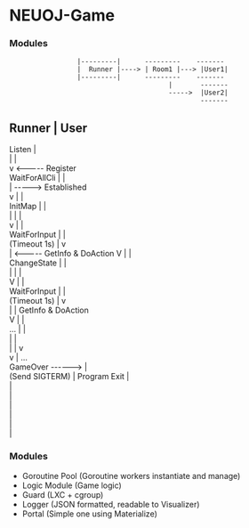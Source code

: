 NEUOJ-Game
====

### Modules
                     |---------|      ---------    -------
                     |  Runner |----> | Room1 |---> |User1|
                     |---------|      ---------    -------
                                            |       -------
                                            ----->  |User2|
                                                    -------


Runner         |            User
--------------------------------
Listen         |                
   |           |                
   v         <-----  Register   
WaitForAllCli  |        |       
   |         ----->  Established           
   v           |        |       
InitMap        |        |       
   |           |        |               
   v           |        |       
WaitForInput   |        |       
(Timeout 1s)   |        v       
   |         <-----  GetInfo & DoAction
   V           |        |       
ChangeState    |        |       
   |           |        |       
   V           |        |       
WaitForInput   |        |       
(Timeout 1s)   |        v       
   |           |      GetInfo & DoAction  
   V           |        |       
  ...          |        |       
               |        |       
   |           |        v       
   v           |       ...      
GameOver    ------>     |       
(Send SIGTERM) |     Program Exit
               |                
               |                
               |                
               |                
               |                
               |                
               |                

### Modules

* Goroutine Pool (Goroutine workers instantiate and manage)
* Logic Module (Game logic)
* Guard (LXC + cgroup)
* Logger (JSON formatted, readable to Visualizer)
* Portal (Simple one using Materialize)

### 

